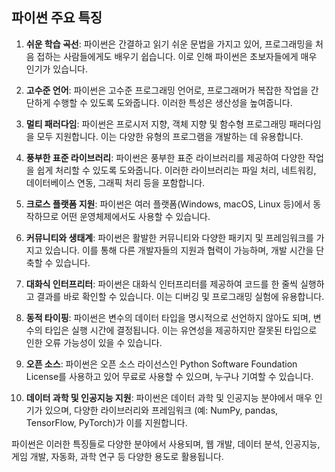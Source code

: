 ## 파이썬 주요 특징

1. **쉬운 학습 곡선**: 파이썬은 간결하고 읽기 쉬운 문법을 가지고 있어, 프로그래밍을 처음 접하는 사람들에게도 배우기 쉽습니다. 이로 인해 파이썬은 초보자들에게 매우 인기가 있습니다.

2. **고수준 언어**: 파이썬은 고수준 프로그래밍 언어로, 프로그래머가 복잡한 작업을 간단하게 수행할 수 있도록 도와줍니다. 이러한 특성은 생산성을 높여줍니다.

3. **멀티 패러다임**: 파이썬은 프로시저 지향, 객체 지향 및 함수형 프로그래밍 패러다임을 모두 지원합니다. 이는 다양한 유형의 프로그램을 개발하는 데 유용합니다.

4. **풍부한 표준 라이브러리**: 파이썬은 풍부한 표준 라이브러리를 제공하여 다양한 작업을 쉽게 처리할 수 있도록 도와줍니다. 이러한 라이브러리는 파일 처리, 네트워킹, 데이터베이스 연동, 그래픽 처리 등을 포함합니다.

5. **크로스 플랫폼 지원**: 파이썬은 여러 플랫폼(Windows, macOS, Linux 등)에서 동작하므로 어떤 운영체제에서도 사용할 수 있습니다.

6. **커뮤니티와 생태계**: 파이썬은 활발한 커뮤니티와 다양한 패키지 및 프레임워크를 가지고 있습니다. 이를 통해 다른 개발자들의 지원과 협력이 가능하며, 개발 시간을 단축할 수 있습니다.

7. **대화식 인터프리터**: 파이썬은 대화식 인터프리터를 제공하여 코드를 한 줄씩 실행하고 결과를 바로 확인할 수 있습니다. 이는 디버깅 및 프로그래밍 실험에 유용합니다.

8. **동적 타이핑**: 파이썬은 변수의 데이터 타입을 명시적으로 선언하지 않아도 되며, 변수의 타입은 실행 시간에 결정됩니다. 이는 유연성을 제공하지만 잘못된 타입으로 인한 오류 가능성이 있을 수 있습니다.

9. **오픈 소스**: 파이썬은 오픈 소스 라이선스인 Python Software Foundation License를 사용하고 있어 무료로 사용할 수 있으며, 누구나 기여할 수 있습니다.

10. **데이터 과학 및 인공지능 지원**: 파이썬은 데이터 과학 및 인공지능 분야에서 매우 인기가 있으며, 다양한 라이브러리와 프레임워크 (예: NumPy, pandas, TensorFlow, PyTorch)가 이를 지원합니다.

파이썬은 이러한 특징들로 다양한 분야에서 사용되며, 웹 개발, 데이터 분석, 인공지능, 게임 개발, 자동화, 과학 연구 등 다양한 용도로 활용됩니다.
